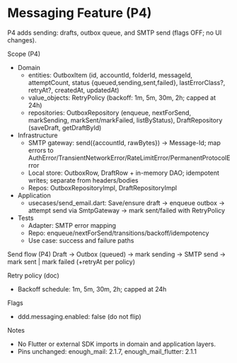 # Messaging Feature (P4)

P4 adds sending: drafts, outbox queue, and SMTP send (flags OFF; no UI changes).

Scope (P4)
- Domain
  - entities: OutboxItem (id, accountId, folderId, messageId, attemptCount, status {queued,sending,sent,failed}, lastErrorClass?, retryAt?, createdAt, updatedAt)
  - value_objects: RetryPolicy (backoff: 1m, 5m, 30m, 2h; capped at 24h)
  - repositories: OutboxRepository (enqueue, nextForSend, markSending, markSent/markFailed, listByStatus), DraftRepository (saveDraft, getDraftById)
- Infrastructure
  - SMTP gateway: send({accountId, rawBytes}) → Message-Id; map errors to AuthError/TransientNetworkError/RateLimitError/PermanentProtocolError
  - Local store: OutboxRow, DraftRow + in-memory DAO; idempotent writes; separate from headers/bodies
  - Repos: OutboxRepositoryImpl, DraftRepositoryImpl
- Application
  - usecases/send_email.dart: Save/ensure draft → enqueue outbox → attempt send via SmtpGateway → mark sent/failed with RetryPolicy
- Tests
  - Adapter: SMTP error mapping
  - Repo: enqueue/nextForSend/transitions/backoff/idempotency
  - Use case: success and failure paths

Send flow (P4)
Draft → Outbox (queued) → mark sending → SMTP send → mark sent | mark failed (+retryAt per policy)

Retry policy (doc)
- Backoff schedule: 1m, 5m, 30m, 2h; capped at 24h

Flags
- ddd.messaging.enabled: false (do not flip)

Notes
- No Flutter or external SDK imports in domain and application layers.
- Pins unchanged: enough_mail: 2.1.7, enough_mail_flutter: 2.1.1

